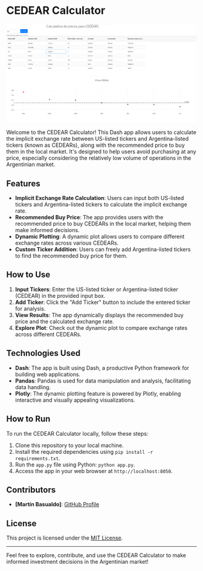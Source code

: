 # CEDEAR Calculator

![1706734793231](image/readme/1706734793231.png)

Welcome to the CEDEAR Calculator! This Dash app allows users to calculate the implicit exchange rate between US-listed tickers and Argentina-listed tickers (known as CEDEARs), along with the recommended price to buy them in the local market. It's designed to help users avoid purchasing at any price, especially considering the relatively low volume of operations in the Argentinian market.

## Features

- **Implicit Exchange Rate Calculation**: Users can input both US-listed tickers and Argentina-listed tickers to calculate the implicit exchange rate.
- **Recommended Buy Price**: The app provides users with the recommended price to buy CEDEARs in the local market, helping them make informed decisions.
- **Dynamic Plotting**: A dynamic plot allows users to compare different exchange rates across various CEDEARs.
- **Custom Ticker Addition**: Users can freely add Argentina-listed tickers to find the recommended buy price for them.

## How to Use

1. **Input Tickers**: Enter the US-listed ticker or Argentina-listed ticker (CEDEAR) in the provided input box.
2. **Add Ticker**: Click the "Add Ticker" button to include the entered ticker for analysis.
3. **View Results**: The app dynamically displays the recommended buy price and the calculated exchange rate.
4. **Explore Plot**: Check out the dynamic plot to compare exchange rates across different CEDEARs.

## Technologies Used

- **Dash**: The app is built using Dash, a productive Python framework for building web applications.
- **Pandas**: Pandas is used for data manipulation and analysis, facilitating data handling.
- **Plotly**: The dynamic plotting feature is powered by Plotly, enabling interactive and visually appealing visualizations.

## How to Run

To run the CEDEAR Calculator locally, follow these steps:

1. Clone this repository to your local machine.
2. Install the required dependencies using `pip install -r requirements.txt`.
3. Run the `app.py` file using Python: `python app.py`.
4. Access the app in your web browser at `http://localhost:8050`.

## Contributors

- **[Martín Basualdo]**: [GitHub Profile](https://github.com/MartinBasualdo0 "https://github.com/MartinBasualdo0")

## License

This project is licensed under the [MIT License](LICENSE).

---

Feel free to explore, contribute, and use the CEDEAR Calculator to make informed investment decisions in the Argentinian market!
